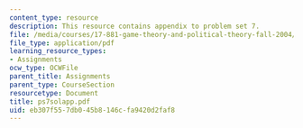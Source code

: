 ```yaml
---
content_type: resource
description: This resource contains appendix to problem set 7.
file: /media/courses/17-881-game-theory-and-political-theory-fall-2004/eb307f557db045b8146cfa9420d2faf8_ps7solapp.pdf
file_type: application/pdf
learning_resource_types:
- Assignments
ocw_type: OCWFile
parent_title: Assignments
parent_type: CourseSection
resourcetype: Document
title: ps7solapp.pdf
uid: eb307f55-7db0-45b8-146c-fa9420d2faf8
---
```

